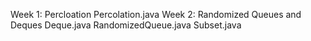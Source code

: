 Week 1: 
Percloation
Percolation.java
Week 2:
Randomized Queues and Deques
Deque.java RandomizedQueue.java Subset.java